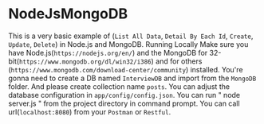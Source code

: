 # NodeJsMongoDB
This is a very basic example of (`List All Data`, `Detail By Each Id`, `Create`, `Update`, `Delete`) in Node.js and MongoDB.  Running Locally Make sure you have Node.js(`https://nodejs.org/en/`) and the MongoDB for 32-bit(`https://www.mongodb.org/dl/win32/i386`) and for others (`https://www.mongodb.com/download-center/community`) installed.  You're gonna need to create a DB named `InterviewDB` and import from the `MongoDB` folder. And please create collection name `posts`. You can adjust the database configuration in `app/config/config.json`.  You can run " node server.js " from the project directory in command prompt.  You can call url(`localhost:8080`) from your `Postman` or `Restful`.
